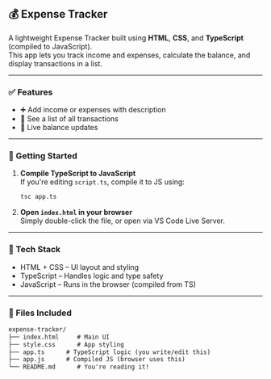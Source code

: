 ## 💰 Expense Tracker

A lightweight Expense Tracker built using **HTML**, **CSS**, and **TypeScript** (compiled to JavaScript).  
This app lets you track income and expenses, calculate the balance, and display transactions in a list.

---

### ✅ Features

- ➕ Add income or expenses with description
- 📜 See a list of all transactions
- 🔢 Live balance updates

---

### 🚀 Getting Started

1. **Compile TypeScript to JavaScript**  
   If you're editing `script.ts`, compile it to JS using:
   ```bash
   tsc app.ts
   ```

2. **Open `index.html` in your browser**  
   Simply double-click the file, or open via VS Code Live Server.

---

### 🧪 Tech Stack

- HTML + CSS – UI layout and styling  
- TypeScript – Handles logic and type safety  
- JavaScript – Runs in the browser (compiled from TS)

---

### 📁 Files Included

```txt
expense-tracker/
├── index.html     # Main UI
├── style.css      # App styling
├── app.ts      # TypeScript logic (you write/edit this)
├── app.js      # Compiled JS (browser uses this)
└── README.md      # You're reading it!
```

